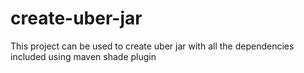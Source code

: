 # create-uber-jar
This project can be used to create uber jar with all the dependencies included using maven shade plugin
